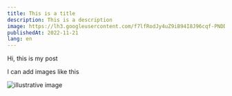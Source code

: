 ```yaml
---
title: This is a title
description: This is a description
image: https://lh3.googleusercontent.com/f7lfRodJy4uZ9iB94I8J96cqf-PNDDzw_9W-V_h46cnRx_4CD2aYWuxSrFai6vAFtKO6ApbF2MtN_C6IgHCbzHxdWmwmKXmxdIuQsac0Hyw0hVOsgGDwfxEPG600R8QU4TJ2ygpATSLWwkcjWIWCyYdtJxv6QuVUC6yifMr52FlDRM27wRKM1S8BP1zwBfuU4z3xtbom2R_JBteACv4gFApAcZvv73NZdd6M_mtooUbufMUPNGdsEXz7eb8_gRFaOLK5enUMXGp6JKIFcofg2RP-6nqNTGrm_MCihcntkwuXy75x_gVo7rjVQCX4eip1qiPiodYjWjy83z0YNReJ8CRB8DDYx7TnM3tfi5qkTvt7Eytkm1cnPZXYpyi3Ulk4joEx5x9Hh443S2y4UFJwcBi8D53slx1eJLgQF3LQvUTqKpv9qy3NnhO8q7R9nxE603GNKj0hr9JLVInDGTWaYxrkG3_FwoI0_G8ZZ5D1YC7ZC814FKomJSYLxePFTOr7im93xlN5MlEqqUN-y3Vs57tHbOwIWjW0epabIlT2PhdAyTdYAKYol66JyxRZtNZcHzGDAoCCE4laYEa6BxyK5SbSvYH0PIEMwVucE4if6kcnhpJ2LLVJC8Y0dU0dLXG-6QWb_AXYyKj4-BKIdPDDY7LDjaBjqCt5IJ17lKBBDO6DVfZyOtaAGFPWNdFw-J_D-bAayksXclCFD4mhNVNX-XmPmxIkJ15GmV4WXfMuBNf12aQGgNJZ2dkjkMjViHT0OBKv6jbaO_-1ctmsvjXBVF5Tb2EZjga4ZdwnWROomLoRWMkJ9uP_QuoKt1hPFBMpXjC0D8pHk1m-AFPYVlDA5XH9lmjSTJFrj-Fq2faMpw9-FOoj2Y7kstknM_sYktnBO1yEy9C9ccB6P9_9KssxY91PUcH06_S3716eYiQtQiJKD-Grzq2wl0IBZHgDwCjejP9-dnYJM01Szo7rNTrwS3IwDsTOy5rgPEWlm7VYbfZaeKqSWYxgqw=w700-h480-no?authuser=2
publishedAt: 2022-11-21
lang: en
---
```


Hi, this is my post

I can add images like this

![illustrative image](https://lh3.googleusercontent.com/f7lfRodJy4uZ9iB94I8J96cqf-PNDDzw_9W-V_h46cnRx_4CD2aYWuxSrFai6vAFtKO6ApbF2MtN_C6IgHCbzHxdWmwmKXmxdIuQsac0Hyw0hVOsgGDwfxEPG600R8QU4TJ2ygpATSLWwkcjWIWCyYdtJxv6QuVUC6yifMr52FlDRM27wRKM1S8BP1zwBfuU4z3xtbom2R_JBteACv4gFApAcZvv73NZdd6M_mtooUbufMUPNGdsEXz7eb8_gRFaOLK5enUMXGp6JKIFcofg2RP-6nqNTGrm_MCihcntkwuXy75x_gVo7rjVQCX4eip1qiPiodYjWjy83z0YNReJ8CRB8DDYx7TnM3tfi5qkTvt7Eytkm1cnPZXYpyi3Ulk4joEx5x9Hh443S2y4UFJwcBi8D53slx1eJLgQF3LQvUTqKpv9qy3NnhO8q7R9nxE603GNKj0hr9JLVInDGTWaYxrkG3_FwoI0_G8ZZ5D1YC7ZC814FKomJSYLxePFTOr7im93xlN5MlEqqUN-y3Vs57tHbOwIWjW0epabIlT2PhdAyTdYAKYol66JyxRZtNZcHzGDAoCCE4laYEa6BxyK5SbSvYH0PIEMwVucE4if6kcnhpJ2LLVJC8Y0dU0dLXG-6QWb_AXYyKj4-BKIdPDDY7LDjaBjqCt5IJ17lKBBDO6DVfZyOtaAGFPWNdFw-J_D-bAayksXclCFD4mhNVNX-XmPmxIkJ15GmV4WXfMuBNf12aQGgNJZ2dkjkMjViHT0OBKv6jbaO_-1ctmsvjXBVF5Tb2EZjga4ZdwnWROomLoRWMkJ9uP_QuoKt1hPFBMpXjC0D8pHk1m-AFPYVlDA5XH9lmjSTJFrj-Fq2faMpw9-FOoj2Y7kstknM_sYktnBO1yEy9C9ccB6P9_9KssxY91PUcH06_S3716eYiQtQiJKD-Grzq2wl0IBZHgDwCjejP9-dnYJM01Szo7rNTrwS3IwDsTOy5rgPEWlm7VYbfZaeKqSWYxgqw=w700-h480-no?authuser=2 "illustrative image")
